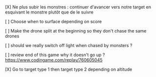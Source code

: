 [X] Ne plus subir les monstres : continuer d'avancer vers notre target en esquivant le monstre plutôt que de le suivre

[ ] Choose when to surface depending on score

[ ] Make the drone split at the beginning so they don't chase the same drones

[ ] should we really switch off light when chased by monsters ?

[ ] review end of this game why it doesn't go up ? https://www.codingame.com/replay/760605045

[X] Go to target type 1 then target type 2 depending on altitude